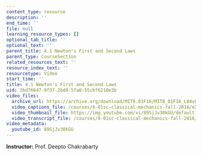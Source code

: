 ```yaml
---
content_type: resource
description: ''
end_time: ''
file: null
learning_resource_types: []
optional_tab_title: ''
optional_text: ''
parent_title: 4.1 Newton's First and Second Laws
parent_type: CourseSection
related_resources_text: ''
resource_index_text: ''
resourcetype: Video
start_time: ''
title: 4.1 Newton's First and Second Laws
uid: 3bd76647-9f37-2bd8-5fa0-55cbf6210e3b
video_files:
  archive_url: https://archive.org/download/MIT8.01F16/MIT8_01F16_L04v01_360p.mp4
  video_captions_file: /courses/8-01sc-classical-mechanics-fall-2016/e229d3465ff15609a25386a64845f9ce_89SjJv30kGU.vtt
  video_thumbnail_file: https://img.youtube.com/vi/89SjJv30kGU/default.jpg
  video_transcript_file: /courses/8-01sc-classical-mechanics-fall-2016/ad3f6672b842949ae14850b35e67ec1c_89SjJv30kGU.pdf
video_metadata:
  youtube_id: 89SjJv30kGU
---
```


**Instructor:** Prof. Deepto Chakrabarty
